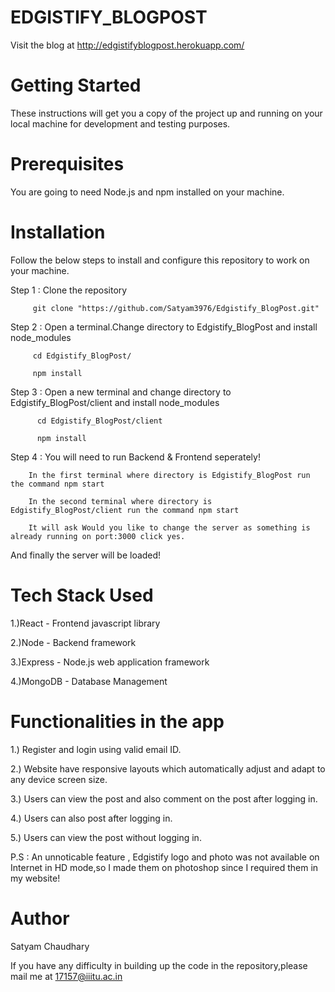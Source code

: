 
# EDGISTIFY_BLOGPOST

Visit the blog at
http://edgistifyblogpost.herokuapp.com/

# Getting Started
These instructions will get you a copy of the project up and running on your local machine for development and testing purposes.

# Prerequisites
You are going to need Node.js and npm installed on your machine.

# Installation
Follow the below steps to install and configure this repository to work on your machine.

Step 1 : Clone the repository

         git clone "https://github.com/Satyam3976/Edgistify_BlogPost.git"

Step 2 : Open a terminal.Change directory to Edgistify_BlogPost and install node_modules

         cd Edgistify_BlogPost/
	 
         npm install

Step 3 : Open a new terminal and change directory to Edgistify_BlogPost/client and install node_modules

          cd Edgistify_BlogPost/client 
	 
	      npm install



Step 4 : You will need to run Backend & Frontend seperately!

	    In the first terminal where directory is Edgistify_BlogPost run the command npm start 
	 
	    In the second terminal where directory is Edgistify_BlogPost/client run the command npm start
	 
	    It will ask Would you like to change the server as something is already running on port:3000 click yes.
         
And finally the server will be loaded!

# Tech Stack Used
1.)React - Frontend javascript library

2.)Node - Backend framework

3.)Express - Node.js web application framework

4.)MongoDB - Database Management

# Functionalities in the app
1.) Register and login using valid email ID.

2.) Website have responsive layouts which automatically adjust and adapt to any device screen size.

3.) Users can view the post and also comment on the post after logging in.

4.) Users can also post after logging in.

5.) Users can view the post without logging in.

P.S : An unnoticable feature , Edgistify logo and photo was not available on Internet in HD mode,so I made them on photoshop since I required them in my website!

# Author
Satyam Chaudhary

If you have any difficulty in building up the code in the repository,please mail me at 
17157@iiitu.ac.in

